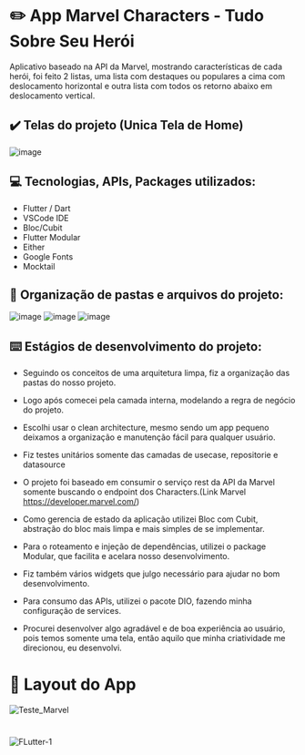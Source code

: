 # :pencil2: App Marvel Characters - Tudo Sobre Seu Herói

Aplicativo baseado na API da Marvel, mostrando características de cada herói, foi feito 2 listas, uma lista com destaques ou populares a cima com deslocamento horizontal e outra lista com todos os retorno abaixo em deslocamento vertical.

## :heavy_check_mark: Telas do projeto (Unica Tela de Home)

![image](https://github.com/ivanluizjr/sinaxys_pay/assets/41458938/a2043045-0378-4b80-90c2-6cfe9f74e56a)

## :computer: Tecnologias, APIs, Packages utilizados:
  
  * Flutter / Dart
  * VSCode IDE
  * Bloc/Cubit
  * Flutter Modular
  * Either
  * Google Fonts
  * Mocktail

## :file_folder: Organização de pastas e arquivos do projeto:

![image](https://github.com/ivanluizjr/sinaxys_pay/assets/41458938/695c94e7-fd50-4bd8-b2c2-f96ac80dbeb2)
![image](https://github.com/ivanluizjr/sinaxys_pay/assets/41458938/bbde8348-12ef-4eae-99d3-bc54513fce05)
![image](https://github.com/ivanluizjr/marvel_characters_clean_architecture/assets/41458938/83c06f19-0f0c-4f8c-8f44-9ff376adb1c8)

## :keyboard: Estágios de desenvolvimento do projeto:

  - Seguindo os conceitos de uma arquitetura limpa, fiz a organização das pastas do nosso projeto.

  - Logo após comecei pela camada interna, modelando a regra de negócio do projeto.

  - Escolhi usar o clean architecture, mesmo sendo um app pequeno deixamos a organização e manutenção fácil para qualquer usuário.

  - Fiz testes unitários somente das camadas de usecase, repositorie e datasource
  
  - O projeto foi baseado em consumir o serviço rest da API da Marvel somente buscando o endpoint dos Characters.(Link Marvel       https://developer.marvel.com/)

  - Como gerencia de estado da aplicação utilizei Bloc com Cubit, abstração do bloc mais limpa e mais simples de se implementar.

  - Para o roteamento e injeção de dependências, utilizei o package Modular, que facilita e acelara nosso desenvolvimento.

  - Fiz também vários widgets que julgo necessário para ajudar no bom desenvolvimento.

  - Para consumo das APIs, utilizei o pacote DIO, fazendo minha configuração de services.
  
  - Procurei desenvolver algo agradável e de boa experiência ao usuário, pois temos somente uma tela, então aquilo que minha criatividade me direcionou, eu desenvolvi.

##

 # :iphone: Layout do App

![Teste_Marvel](https://github.com/ivanluizjr/sinaxys_pay/assets/41458938/6984ceea-1484-49a7-8ebc-bbfce659c636)

#
  
   ![FLutter-1](https://user-images.githubusercontent.com/41458938/161364495-d0dbe155-75f3-4a03-a58f-307d9212b8aa.png)

